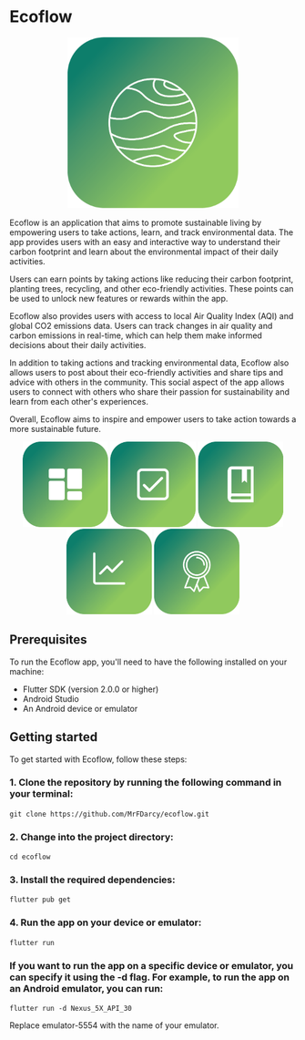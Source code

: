 # Ecoflow

<p align="center">
  <img src="assets/images/ecoflow_logo.png" alt="Ecoflow Logo" width="300" height="300">
</p>

Ecoflow is an application that aims to promote sustainable living by empowering users to take actions, learn, and track environmental data. The app provides users with an easy and interactive way to understand their carbon footprint and learn about the environmental impact of their daily activities.

Users can earn points by taking actions like reducing their carbon footprint, planting trees, recycling, and other eco-friendly activities. These points can be used to unlock new features or rewards within the app.

Ecoflow also provides users with access to local Air Quality Index (AQI) and global CO2 emissions data. Users can track changes in air quality and carbon emissions in real-time, which can help them make informed decisions about their daily activities.

In addition to taking actions and tracking environmental data, Ecoflow also allows users to post about their eco-friendly activities and share tips and advice with others in the community. This social aspect of the app allows users to connect with others who share their passion for sustainability and learn from each other's experiences.

Overall, Ecoflow aims to inspire and empower users to take action towards a more sustainable future.

<p align="center">
  <img src="assets/images/onb1.png" alt="Onboarding 1" width="150" height="150">
  <img src="assets/images/onb2.png" alt="Onboarding 2" width="150" height="150">
  <img src="assets/images/onb3.png" alt="Onboarding 3" width="150" height="150">
  <img src="assets/images/onb4.png" alt="Onboarding 4" width="150" height="150">
  <img src="assets/images/onb5.png" alt="Onboarding 5" width="150" height="150">
</p>

## Prerequisites
To run the Ecoflow app, you'll need to have the following installed on your machine:

- Flutter SDK (version 2.0.0 or higher)
- Android Studio
- An Android device or emulator

## Getting started
To get started with Ecoflow, follow these steps:

### 1. Clone the repository by running the following command in your terminal:

```
git clone https://github.com/MrFDarcy/ecoflow.git
```

### 2. Change into the project directory:

```
cd ecoflow
```

### 3. Install the required dependencies:

```
flutter pub get
```

### 4. Run the app on your device or emulator:

```
flutter run
```

### If you want to run the app on a specific device or emulator, you can specify it using the -d flag. For example, to run the app on an Android emulator, you can run:

```
flutter run -d Nexus_5X_API_30
```
Replace emulator-5554 with the name of your emulator.
